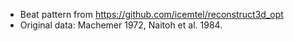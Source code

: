 - Beat pattern from https://github.com/icemtel/reconstruct3d_opt
- Original data: Machemer 1972, Naitoh et al. 1984.